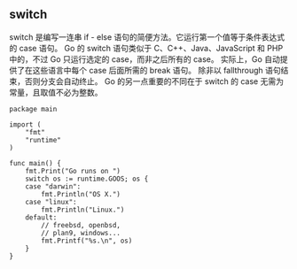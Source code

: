 ## switch

switch 是编写一连串 if - else 语句的简便方法。它运行第一个值等于条件表达式的 case 语句。
Go 的 switch 语句类似于 C、C++、Java、JavaScript 和 PHP 中的，不过 Go 只运行选定的 case，而非之后所有的 case。 实际上，Go 自动提供了在这些语言中每个 case 后面所需的 break 语句。 除非以 fallthrough 语句结束，否则分支会自动终止。 Go 的另一点重要的不同在于 switch 的 case 无需为常量，且取值不必为整数。

```golang
package main

import (
	"fmt"
	"runtime"
)

func main() {
	fmt.Print("Go runs on ")
	switch os := runtime.GOOS; os {
	case "darwin":
		fmt.Println("OS X.")
	case "linux":
		fmt.Println("Linux.")
	default:
		// freebsd, openbsd,
		// plan9, windows...
		fmt.Printf("%s.\n", os)
	}
}
```